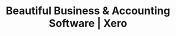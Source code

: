 ---
name: xero

host: xero.com
origin: https://xero.com
pathname: /
search: 
href: https://xero.com/
title: Beautiful Business & Accounting Software | Xero

ogTitle: Beautiful Business & Accounting Software | Xero

twitterTitle: ''

description: >-
  Xero online accounting software for your business connects you to your bank,
  accountant, bookkeeper, and other business apps. Start a free trial today. 

ogDescription: >-
  Xero online accounting software for your business connects you to your bank,
  accountant, bookkeeper, and other business apps. Start a free trial today. 

image: https://www.xero.com/content/dam/xero/pilot-images/opengraph/opengraph-xero.png
ogImage: https://www.xero.com/content/dam/xero/pilot-images/opengraph/opengraph-xero.png
twitterImage: 
keywords: 
logo: 
---